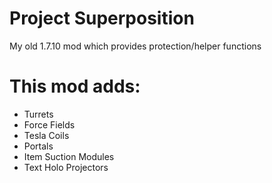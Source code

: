 # Project Superposition
My old 1.7.10 mod which provides protection/helper functions

# This mod adds:
  - Turrets
  - Force Fields
  - Tesla Coils
  - Portals
  - Item Suction Modules
  - Text Holo Projectors
